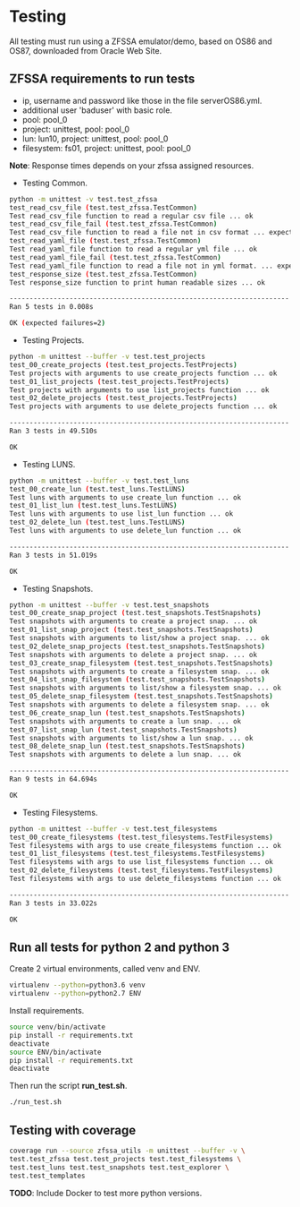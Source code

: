 # Testing

All testing must run using a ZFSSA emulator/demo, based on OS86 and OS87, downloaded from Oracle Web Site.

## ZFSSA requirements to run tests

- ip, username and password like those in the file serverOS86.yml.
- additional user 'baduser' with basic role.
- pool: pool_0
- project: unittest, pool: pool_0
- lun: lun10, project: unittest, pool: pool_0
- filesystem: fs01, project: unittest, pool: pool_0

**Note**: Response times depends on your zfssa assigned resources.

- Testing Common.

```sh
python -m unittest -v test.test_zfssa
test_read_csv_file (test.test_zfssa.TestCommon)
Test read_csv_file function to read a regular csv file ... ok
test_read_csv_file_fail (test.test_zfssa.TestCommon)
Test read_csv_file function to read a file not in csv format ... expected failure
test_read_yaml_file (test.test_zfssa.TestCommon)
Test read_yaml_file function to read a regular yml file ... ok
test_read_yaml_file_fail (test.test_zfssa.TestCommon)
Test read_yaml_file function to read a file not in yml format. ... expected failure
test_response_size (test.test_zfssa.TestCommon)
Test response_size function to print human readable sizes ... ok

----------------------------------------------------------------------
Ran 5 tests in 0.008s

OK (expected failures=2)
```

- Testing Projects.

```sh
python -m unittest --buffer -v test.test_projects
test_00_create_projects (test.test_projects.TestProjects)
Test projects with arguments to use create_projects function ... ok
test_01_list_projects (test.test_projects.TestProjects)
Test projects with arguments to use list_projects function ... ok
test_02_delete_projects (test.test_projects.TestProjects)
Test projects with arguments to use delete_projects function ... ok

----------------------------------------------------------------------
Ran 3 tests in 49.510s

OK
```

- Testing LUNS.

```sh
python -m unittest --buffer -v test.test_luns
test_00_create_lun (test.test_luns.TestLUNS)
Test luns with arguments to use create_lun function ... ok
test_01_list_lun (test.test_luns.TestLUNS)
Test luns with arguments to use list_lun function ... ok
test_02_delete_lun (test.test_luns.TestLUNS)
Test luns with arguments to use delete_lun function ... ok

----------------------------------------------------------------------
Ran 3 tests in 51.019s

OK
```

- Testing Snapshots.

```sh
python -m unittest --buffer -v test.test_snapshots
test_00_create_snap_project (test.test_snapshots.TestSnapshots)
Test snapshots with arguments to create a project snap. ... ok
test_01_list_snap_project (test.test_snapshots.TestSnapshots)
Test snapshots with arguments to list/show a project snap. ... ok
test_02_delete_snap_projects (test.test_snapshots.TestSnapshots)
Test snapshots with arguments to delete a project snap. ... ok
test_03_create_snap_filesystem (test.test_snapshots.TestSnapshots)
Test snapshots with arguments to create a filesystem snap. ... ok
test_04_list_snap_filesystem (test.test_snapshots.TestSnapshots)
Test snapshots with arguments to list/show a filesystem snap. ... ok
test_05_delete_snap_filesystem (test.test_snapshots.TestSnapshots)
Test snapshots with arguments to delete a filesystem snap. ... ok
test_06_create_snap_lun (test.test_snapshots.TestSnapshots)
Test snapshots with arguments to create a lun snap. ... ok
test_07_list_snap_lun (test.test_snapshots.TestSnapshots)
Test snapshots with arguments to list/show a lun snap. ... ok
test_08_delete_snap_lun (test.test_snapshots.TestSnapshots)
Test snapshots with arguments to delete a lun snap. ... ok

----------------------------------------------------------------------
Ran 9 tests in 64.694s

OK
```

- Testing Filesystems.

```sh
python -m unittest --buffer -v test.test_filesystems
test_00_create_filesystems (test.test_filesystems.TestFilesystems)
Test filesystems with args to use create_filesystems function ... ok
test_01_list_filesystems (test.test_filesystems.TestFilesystems)
Test filesystems with args to use list_filesystems function ... ok
test_02_delete_filesystems (test.test_filesystems.TestFilesystems)
Test filesystems with args to use delete_filesystems function ... ok

----------------------------------------------------------------------
Ran 3 tests in 33.022s

OK
```

## Run all tests for python 2 and python 3

Create 2 virtual environments, called venv and ENV.

```sh
virtualenv --python=python3.6 venv
virtualenv --python=python2.7 ENV
```

Install requirements.

```sh
source venv/bin/activate
pip install -r requirements.txt
deactivate
source ENV/bin/activate
pip install -r requirements.txt
deactivate
```

Then run the script **run_test.sh**.

```sh
./run_test.sh
```

## Testing with coverage

```sh
coverage run --source zfssa_utils -m unittest --buffer -v \
test.test_zfssa test.test_projects test.test_filesystems \
test.test_luns test.test_snapshots test.test_explorer \
test.test_templates
```

**TODO**: Include Docker to test more python versions.